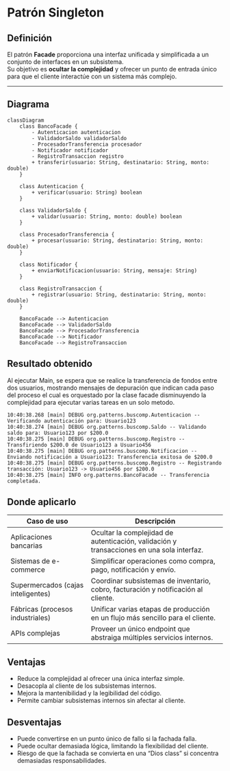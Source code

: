 # Patrón Singleton

## Definición
El patrón **Facade** proporciona una interfaz unificada y simplificada a un conjunto de interfaces en un subsistema.  
Su objetivo es **ocultar la complejidad** y ofrecer un punto de entrada único para que el cliente interactúe con un sistema más complejo.

---

## Diagrama
```mermaid
classDiagram
    class BancoFacade {
        - Autenticacion autenticacion
        - ValidadorSaldo validadorSaldo
        - ProcesadorTransferencia procesador
        - Notificador notificador
        - RegistroTransaccion registro
        + transferir(usuario: String, destinatario: String, monto: double)
    }

    class Autenticacion {
        + verificar(usuario: String) boolean
    }

    class ValidadorSaldo {
        + validar(usuario: String, monto: double) boolean
    }

    class ProcesadorTransferencia {
        + procesar(usuario: String, destinatario: String, monto: double)
    }

    class Notificador {
        + enviarNotificacion(usuario: String, mensaje: String)
    }

    class RegistroTransaccion {
        + registrar(usuario: String, destinatario: String, monto: double)
    }

    BancoFacade --> Autenticacion
    BancoFacade --> ValidadorSaldo
    BancoFacade --> ProcesadorTransferencia
    BancoFacade --> Notificador
    BancoFacade --> RegistroTransaccion
```
## Resultado obtenido
Al ejecutar Main, se espera que se realice la transferencia de fondos entre dos usuarios, mostrando mensajes de depuración que indican cada paso del proceso el cual es orquestado por la clase facade disminuyendo la complejidad para ejecutar varias tareas en un solo metodo.
```
10:40:38.268 [main] DEBUG org.patterns.buscomp.Autenticacion -- Verificando autenticación para: Usuario123
10:40:38.274 [main] DEBUG org.patterns.buscomp.Saldo -- Validando saldo para: Usuario123 por $200.0
10:40:38.275 [main] DEBUG org.patterns.buscomp.Registro -- Transfiriendo $200.0 de Usuario123 a Usuario456
10:40:38.275 [main] DEBUG org.patterns.buscomp.Notificacion -- Enviando notificación a Usuario123: Transferencia exitosa de $200.0
10:40:38.275 [main] DEBUG org.patterns.buscomp.Registro -- Registrando transacción: Usuario123 -> Usuario456 por $200.0
10:40:38.275 [main] INFO org.patterns.BancoFacade -- Transferencia completada.
```
## Donde aplicarlo

| Caso de uso                        | Descripción                                                                               |
| ---------------------------------- | ----------------------------------------------------------------------------------------- |
| Aplicaciones bancarias             | Ocultar la complejidad de autenticación, validación y transacciones en una sola interfaz. |
| Sistemas de e-commerce             | Simplificar operaciones como compra, pago, notificación y envío.                          |
| Supermercados (cajas inteligentes) | Coordinar subsistemas de inventario, cobro, facturación y notificación al cliente.        |
| Fábricas (procesos industriales)   | Unificar varias etapas de producción en un flujo más sencillo para el cliente.            |
| APIs complejas                     | Proveer un único endpoint que abstraiga múltiples servicios internos.                     |

## Ventajas
- Reduce la complejidad al ofrecer una única interfaz simple.
- Desacopla al cliente de los subsistemas internos.
- Mejora la mantenibilidad y la legibilidad del código.
- Permite cambiar subsistemas internos sin afectar al cliente.

## Desventajas 
- Puede convertirse en un punto único de fallo si la fachada falla.
- Puede ocultar demasiada lógica, limitando la flexibilidad del cliente.
- Riesgo de que la fachada se convierta en una “Dios class” si concentra demasiadas responsabilidades.